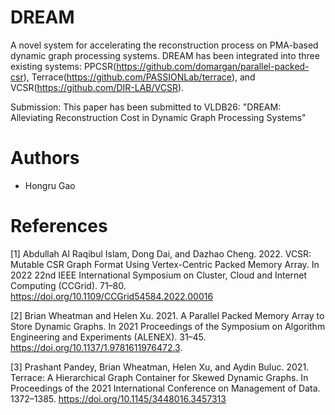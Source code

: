 # DREAM
A novel system for accelerating the reconstruction process on PMA-based dynamic graph processing systems. DREAM has been integrated into three existing systems: PPCSR(https://github.com/domargan/parallel-packed-csr), Terrace(https://github.com/PASSIONLab/terrace), and VCSR(https://github.com/DIR-LAB/VCSR).

Submission: This paper has been submitted to VLDB26: "DREAM: Alleviating Reconstruction Cost in Dynamic Graph Processing Systems"

# Authors
* Hongru Gao

# References
<a id="1">[1]</a>
Abdullah Al Raqibul Islam, Dong Dai, and Dazhao Cheng. 2022. VCSR: Mutable CSR Graph Format Using Vertex-Centric Packed Memory Array. In 2022 22nd IEEE International Symposium on Cluster, Cloud and Internet Computing (CCGrid). 71–80. https://doi.org/10.1109/CCGrid54584.2022.00016

<a id="2">[2]</a>
Brian Wheatman and Helen Xu. 2021. A Parallel Packed Memory Array to Store Dynamic Graphs. In 2021 Proceedings of the Symposium on Algorithm Engineering and Experiments (ALENEX). 31–45. https://doi.org/10.1137/1.9781611976472.3.

<a id="3">[3]</a>
Prashant Pandey, Brian Wheatman, Helen Xu, and Aydin Buluc. 2021. Terrace: A Hierarchical Graph Container for Skewed Dynamic Graphs. In Proceedings of the 2021 International Conference on Management of Data. 1372–1385. https://doi.org/10.1145/3448016.3457313
